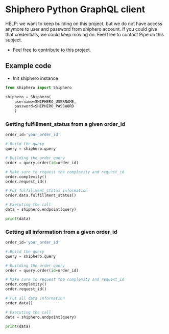 # Shiphero Python GraphQL client

HELP: we want to keep building on this project, but we do not have access anymore to user and password from shiphero account. If you could give that credentials, we could keep moving on. Feel free to contact Pipe on this subject.

* Feel free to contribute to this project.

## Example code

- Init shiphero instance
```python
from shiphero import Shiphero

shiphero = Shiphero(
    username=SHIPHERO_USERNAME,
    password=SHIPHERO_PASSWORD
    )
```

### Getting fulfillment_status from a given order_id

```python
order_id='your_order_id'

# Build the query
query = shiphero.query

# Building the order query
order = query.order(id=order_id)

# Make sure to request the complexity and request_id
order.complexity() 
order.request_id()

# Put fulfillment_status information
order.data.fulfillment_status()

# Executing the call
data = shiphero.endpoint(query)

print(data)
```

### Getting all information from a given order_id

```python
order_id='your_order_id'

# Build the query
query = shiphero.query

# Building the order query
order = query.order(id=order_id)

# Make sure to request the complexity and request_id
order.complexity() 
order.request_id()

# Put all data information
order.data()

# Executing the call
data = shiphero.endpoint(query)

print(data)
```
